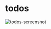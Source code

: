 # todos

![todos-screenshot](https://user-images.githubusercontent.com/2092466/120079471-e6c64600-c081-11eb-9de8-72a98848505c.png)
